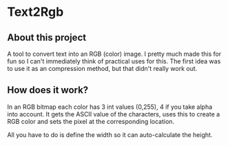 # Text2Rgb
## About this project
A tool to convert text into an RGB (color) image. I pretty much made this for fun so I can't immediately think of practical uses for this.
The first idea was to use it as an compression method, but that didn't really work out.

## How does it work?
In an RGB bitmap each color has 3 int values (0,255), 4 if you take alpha into account. It gets the ASCII value of the characters, uses this to create a RGB color and sets the pixel at the corresponding location.

All you have to do is define the width so it can auto-calculate the height.
